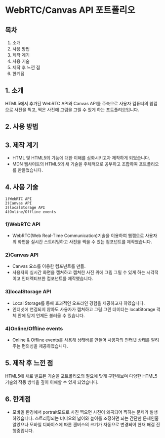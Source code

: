 # WebRTC/Canvas API 포트폴리오 
## 목차
1. 소개
2. 사용 방법
3. 제작 계기
4. 사용 기술
5. 제작 후 느낀 점
6. 한계점


## 1. 소개
HTML5에서 추가된 WebRTC API와 Canvas API를 주축으로 사용자 컴퓨터의 웹캠으로 사진을 찍고, 찍은 사진에 그림을 그릴 수 있게 하는 포트폴리오입니다.

## 2. 사용 방법

## 3. 제작 계기
- HTML 및 HTML5의 기능에 대한 이해를 심화시키고자 제작하게 되었습니다.
- MDN 웹사이트의 HTML5의 새 기술을 주체적으로 공부하고 조합하여 포트폴리오를 만들었습니다. 

## 4. 사용 기술
```
1)WebRTC API
2)Canvas API
3)localStorage API
4)Online/Offline events
```

### 1)WebRTC API
- WebRTC(Web Real-Time Communication)기술을 이용하여 웹캠으로 사용자의 화면을 실시간 스트리밍하고 사진을 찍을 수 있는 컴포넌트를 제작했습니다.

### 2)Canvas API
- Canvas 요소를 이용한 컴포넌트를 만듦. 
- 사용자의 실시간 화면을 캡쳐하고 캡쳐한 사진 위에 그림 그릴 수 있게 하는 시각적이고 인터렉티브한 컴포넌트를 제작했습니다.

### 3)localStorage API
- Local Storage를 통해 효과적인 오프라인 경험을 제공하고자 하였습니다.
- 인터넷에 연결되지 않아도 사용자가 캡쳐하고 그림 그린 데이터는 localStorage 객체 안에 담겨 언제든 불러올 수 있습니다.

### 4)Online/Offline events
- Online & Offline events를 사용해 상태바를 만들어 사용자의 인터넷 상태를 알려주는 편의성을 제공하였습니다.

## 5. 제작 후 느낀 점
HTML5에 새로 발표된 기술을 포트폴리오의 필요에 맞게 구현해보며 다양한 HTML5 기술의 작동 방식을 깊이 이해할 수 있게 되었습니다.

## 6. 한계점
- 모바일 환경에서 portrait모드로 사진 찍으면 사진이 왜곡되어 찍히는 문제가 발생하였습니다. 스트리밍되는 비디오의 넓이와 높이를 조정하면 되는 간단한 문제인줄 알았으나 모바일 디바이스에 따른 캔버스의 크기가 자동으로 변경되어 현재 해결 진행중입니다. 
